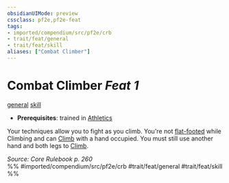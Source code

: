 ```yaml
---
obsidianUIMode: preview
cssclass: pf2e,pf2e-feat
tags:
- imported/compendium/src/pf2e/crb
- trait/feat/general
- trait/feat/skill
aliases: ["Combat Climber"]
---
```

# Combat Climber  *Feat 1*  
[general](general.md)  [skill](skill.md)  

- **Prerequisites**: trained in [Athletics](../skills.md#Athletics)

Your techniques allow you to fight as you climb. You're not [flat-footed](conditions.md#Flat-footed) while Climbing and can [Climb](climb.md) with a hand occupied. You must still use another hand and both legs to [Climb](climb.md).

*Source: Core Rulebook p. 260*  
%% #imported/compendium/src/pf2e/crb #trait/feat/general #trait/feat/skill %%